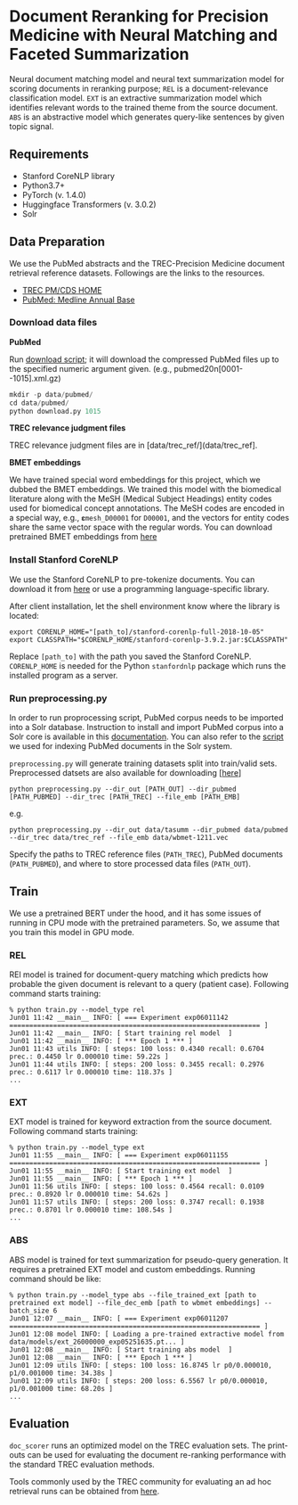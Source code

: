 # Document Reranking for Precision Medicine with Neural Matching and Faceted Summarization

Neural document matching model and neural text summarization model for scoring documents in reranking purpose; `REL` is a document-relevance classification model. `EXT` is an extractive summarization model which identifies relevant words to the trained theme from the source document. `ABS` is an abstractive model which generates query-like sentences by given topic signal.

## Requirements

- Stanford CoreNLP library
- Python3.7+
- PyTorch (v. 1.4.0)
- Huggingface Transformers (v. 3.0.2)
- Solr


## Data Preparation

We use the PubMed abstracts and the TREC-Precision Medicine document retrieval reference datasets. Followings are the links to the resources.

- [TREC PM/CDS HOME](http://www.trec-cds.org/)
- [PubMed: Medline Annual Base](ftp://ftp.ncbi.nlm.nih.gov/pubmed/baseline/)

### Download data files

**PubMed**

Run [download script](data/pubmed/download.py); it will download the compressed PubMed files up to the specified numeric argument given. (e.g., pubmed20n[0001--1015].xml.gz)

```python
mkdir -p data/pubmed/
cd data/pubmed/
python download.py 1015
```

**TREC relevance judgment files**

TREC relevance judgment files are in [data/trec_ref/](data/trec_ref].

**BMET embeddings**

We have trained special word embeddings for this project, which we dubbed the BMET embeddings. We trained this model with the biomedical literature along with the MeSH (Medical Subject Headings) entity codes used for biomedical concept annotations. The MeSH codes are encoded in a special way, e.g., `𝛆mesh_D00001` for `D00001`, and the vectors for entity codes share the same vector space with the regular words. You can download pretrained BMET embeddings from [here](https://drive.google.com/file/d/1s1Axugg--VoKq-pWzI95wGIWe0tPs1q0/view?usp=sharing) 

### Install Stanford CoreNLP

We use the Stanford CoreNLP to pre-tokenize documents. You can download it from [here](https://stanfordnlp.github.io/CoreNLP/) or use a programming language-specific library.

After client installation, let the shell environment know where the library is located:

```shell script
export CORENLP_HOME="[path_to]/stanford-corenlp-full-2018-10-05"
export CLASSPATH="$CORENLP_HOME/stanford-corenlp-3.9.2.jar:$CLASSPATH"
```

Replace `[path_to]` with the path you saved the Stanford CoreNLP. `CORENLP_HOME` is needed for the Python `stanfordnlp` package which runs the installed program as a server.

### Run preprocessing.py

In order to run proprocessing script, PubMed corpus needs to be imported into a Solr database. Instruction to install and import PubMed corpus into a Solr core is available in this [documentation](https://tinyurl.com/yyxwx8wv). You can also refer to the [script](index_docs_solr.py) we used for indexing PubMed documents in the Solr system.

`preprocessing.py` will generate training datasets split into train/valid sets. Preprocessed datsets are also available for downloading [[here](https://drive.google.com/file/d/1bHRhDV-SYJysr_w7mdGg7Yc4ep__S0gj/view?usp=sharing)]

```shell script
python preprocessing.py --dir_out [PATH_OUT] --dir_pubmed [PATH_PUBMED] --dir_trec [PATH_TREC] --file_emb [PATH_EMB]
```

e.g.
```
python preprocessing.py --dir_out data/tasumm --dir_pubmed data/pubmed --dir_trec data/trec_ref --file_emb data/wbmet-1211.vec
```

Specify the paths to TREC reference files (`PATH_TREC`), PubMed documents (`PATH_PUBMED`), and where to store processed data files (`PATH_OUT`).


## Train

We use a pretrained BERT under the hood, and it has some issues of running in CPU mode with the pretrained parameters. So, we assume that you train this model in GPU mode. 

### REL

REl model is trained for document-query matching which predicts how probable the given document is relevant to a query (patient case). Following command starts training:

```
% python train.py --model_type rel 
Jun01 11:42 __main__ INFO: [ === Experiment exp06011142 =============================================================== ]
Jun01 11:42 __main__ INFO: [ Start training rel model  ]
Jun01 11:42 __main__ INFO: [ *** Epoch 1 *** ]
Jun01 11:43 utils INFO: [ steps: 100 loss: 0.4340 recall: 0.6704 prec.: 0.4450 lr 0.000010 time: 59.22s ]
Jun01 11:44 utils INFO: [ steps: 200 loss: 0.3455 recall: 0.2976 prec.: 0.6117 lr 0.000010 time: 118.37s ]
...
```

### EXT

EXT model is trained for keyword extraction from the source document. Following command starts training:

```
% python train.py --model_type ext
Jun01 11:55 __main__ INFO: [ === Experiment exp06011155 =============================================================== ]
Jun01 11:55 __main__ INFO: [ Start training ext model  ]
Jun01 11:55 __main__ INFO: [ *** Epoch 1 *** ]
Jun01 11:56 utils INFO: [ steps: 100 loss: 0.4564 recall: 0.0109 prec.: 0.8920 lr 0.000010 time: 54.62s ]
Jun01 11:57 utils INFO: [ steps: 200 loss: 0.3747 recall: 0.1938 prec.: 0.8701 lr 0.000010 time: 108.54s ]
...
```

### ABS

ABS model is trained for text summarization for pseudo-query generation. It requires a pretrained EXT model and custom embeddings. Running command should be like:

```
% python train.py --model_type abs --file_trained_ext [path to pretrained ext model] --file_dec_emb [path to wbmet embeddings] --batch_size 6
Jun01 12:07 __main__ INFO: [ === Experiment exp06011207 =============================================================== ]
Jun01 12:08 model INFO: [ Loading a pre-trained extractive model from data/models/ext_26000000_exp05251635.pt... ]
Jun01 12:08 __main__ INFO: [ Start training abs model  ]
Jun01 12:08 __main__ INFO: [ *** Epoch 1 *** ]
Jun01 12:09 utils INFO: [ steps: 100 loss: 16.8745 lr p0/0.000010, p1/0.001000 time: 34.38s ]
Jun01 12:09 utils INFO: [ steps: 200 loss: 6.5567 lr p0/0.000010, p1/0.001000 time: 68.20s ]
...
```

## Evaluation

`doc_scorer` runs an optimized model on the TREC evaluation sets. The print-outs can be used for evaluating the document re-ranking performance with the standard TREC evaluation methods.

Tools commonly used by the TREC community for evaluating an ad hoc retrieval runs can be obtained from [here](https://trec.nist.gov/trec_eval/).